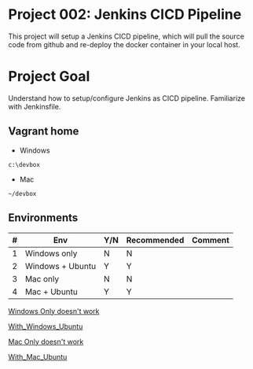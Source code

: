 
# Project 002: Jenkins CICD Pipeline

This project will setup a Jenkins CICD pipeline, which will pull the source code from github and re-deploy the docker container in your local host.

# Project Goal

Understand how to setup/configure Jenkins as CICD pipeline. Familiarize with Jenkinsfile.

## Vagrant home

- Windows

`c:\devbox`

- Mac

`~/devbox`

## Environments

| #  | Env  | Y/N  | Recommended   |  Comment |
|---|---|---|---|---|
| 1 | Windows only | N | N |   |
| 2 | Windows + Ubuntu | Y | Y |   |
| 3 | Mac only | N | N |   |
| 4 | Mac + Ubuntu | Y | Y |   |

[Windows Only doesn't work](01_N_WindowsOnly.md)

[With_Windows_Ubuntu](02_Y_Windows_Ubuntu.md)

[Mac Only doesn't work](03_N_MacOnly.md)

[With_Mac_Ubuntu](04_Y_Mac_Ubuntu.md)

